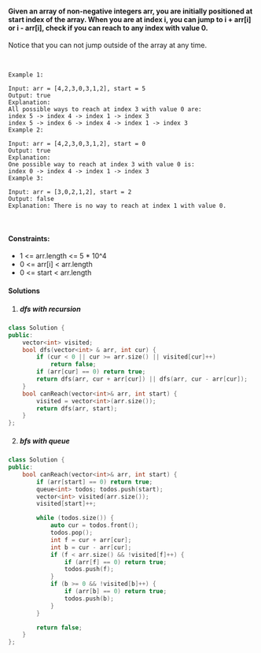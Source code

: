 #### Given an array of non-negative integers arr, you are initially positioned at start index of the array. When you are at index i, you can jump to i + arr[i] or i - arr[i], check if you can reach to any index with value 0.

Notice that you can not jump outside of the array at any time.

 

```
Example 1:

Input: arr = [4,2,3,0,3,1,2], start = 5
Output: true
Explanation: 
All possible ways to reach at index 3 with value 0 are: 
index 5 -> index 4 -> index 1 -> index 3 
index 5 -> index 6 -> index 4 -> index 1 -> index 3 
Example 2:

Input: arr = [4,2,3,0,3,1,2], start = 0
Output: true 
Explanation: 
One possible way to reach at index 3 with value 0 is: 
index 0 -> index 4 -> index 1 -> index 3
Example 3:

Input: arr = [3,0,2,1,2], start = 2
Output: false
Explanation: There is no way to reach at index 1 with value 0.
```
 

#### Constraints:

- 1 <= arr.length <= 5 * 10^4
- 0 <= arr[i] < arr.length
- 0 <= start < arr.length

#### Solutions

1. ##### dfs with recursion

```c++
class Solution {
public:
    vector<int> visited;
    bool dfs(vector<int> & arr, int cur) {
        if (cur < 0 || cur >= arr.size() || visited[cur]++)
            return false;
        if (arr[cur] == 0) return true;
        return dfs(arr, cur + arr[cur]) || dfs(arr, cur - arr[cur]);
    }
    bool canReach(vector<int>& arr, int start) {
        visited = vector<int>(arr.size());
        return dfs(arr, start);
    }
};
```

2. ##### bfs with queue

```c++
class Solution {
public:
    bool canReach(vector<int>& arr, int start) {
        if (arr[start] == 0) return true;
        queue<int> todos; todos.push(start);
        vector<int> visited(arr.size());
        visited[start]++;

        while (todos.size()) {
            auto cur = todos.front();
            todos.pop();
            int f = cur + arr[cur];
            int b = cur - arr[cur];
            if (f < arr.size() && !visited[f]++) {
                if (arr[f] == 0) return true;
                todos.push(f);
            }
            if (b >= 0 && !visited[b]++) {
                if (arr[b] == 0) return true;
                todos.push(b);
            }
        }

        return false;
    }
};
```